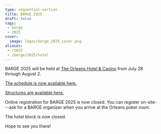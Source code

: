 ```yaml
---
type: sequential-section
title: BARGE 2025
draft: false
tags:
 - barge
 - 2025
cover:
  image: logos/barge_2025_cover.png
aliases:
 - /2025
 - /barge/2025/hotel
---
```


BARGE 2025 will be held at [The Orleans Hotel &
Casino](https://orleans.boydgaming.com/) from July 28 through August 2.

[The schedule is now available here.](schedule/)

[Structures are available here.](2025_BARGE_Structures.pdf)

Online registration for BARGE 2025 is now closed. You can register on-site---ask for a BARGE organizer when you arrive at the Orleans poker room.

The hotel block is now closed.

Hope to see you there!
